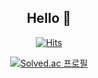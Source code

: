 <div align=center>

  ## Hello 👋

  
  [![Hits](https://hits.seeyoufarm.com/api/count/incr/badge.svg?url=https%3A%2F%2Fgithub.com%2Fbecca4011&count_bg=%23577FDF&title_bg=%23555555&icon=&icon_color=%23E7E7E7&title=Hits&edge_flat=false)](https://hits.seeyoufarm.com)

  [![Solved.ac 프로필](http://mazassumnida.wtf/api/v2/generate_badge?boj=becca4011)](https://solved.ac/becca4011)
  
</div>

<!--
**becca4011/becca4011** is a ✨ _special_ ✨ repository because its `README.md` (this file) appears on your GitHub profile.

Here are some ideas to get you started:

- 🔭 I’m currently working on ...
- 🌱 I’m currently learning ...
- 👯 I’m looking to collaborate on ...
- 🤔 I’m looking for help with ...
- 💬 Ask me about ...
- 📫 How to reach me: ...
- 😄 Pronouns: ...
- ⚡ Fun fact: ...
-->
